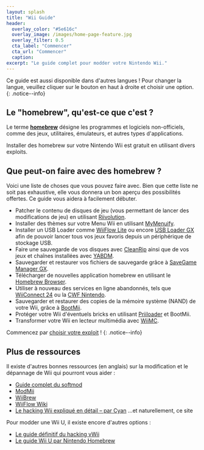 ```yaml
---
layout: splash
title: "Wii Guide"
header:
  overlay_color: "#5e616c"
  overlay_image: /images/home-page-feature.jpg
  overlay_filter: 0.5
  cta_label: "Commencer"
  cta_url: "Commencer"
  caption:
excerpt: "Le guide complet pour modder votre Nintendo Wii."
---
```


Ce guide est aussi disponible dans d'autres langues ! Pour changer la langue, veuillez cliquer sur le bouton en haut à droite et choisir une option.
{: .notice--info}

## Le "homebrew", qu'est-ce que c'est ?

Le terme [**homebrew**](https://en.wikipedia.org/wiki/Homebrew_(video_games)) désigne les programmes et logiciels non-officiels, comme des jeux, utilitaires, émulateurs, et autres types d'applications.

Installer des homebrew sur votre Nintendo Wii est gratuit en utilisant divers exploits.

## Que peut-on faire avec des homebrew ?

Voici une liste de choses que vous pouvez faire avec. Bien que cette liste ne soit pas exhaustive, elle vous donnera un bon aperçu des possibilités offertes. Ce guide vous aidera à facilement débuter.

- Patcher le contenu de disques de jeu (vous permettant de lancer des modifications de jeu) en utilisant [Riivolution](http://www.wiibrew.org/wiki/Riivolution).
- Installer des thèmes sur votre Menu Wii en utilisant [MyMenuify](themes).
- Installer un USB Loader comme [WiiFlow Lite](https://gbatemp.net/threads/wiiflow-lite.422685/) ou encore [USB Loader GX](usbloadergx) afin de pouvoir lancer tous vos jeux favoris depuis un périphérique de stockage USB.
- Faire une sauvegarde de vos disques avec [CleanRip](/dump-games) ainsi que de vos jeux et chaînes installées avec [YABDM](dump-wads).
- Sauvegarder et restaurer vos fichiers de sauvegarde grâce à [SaveGame Manager GX](https://wiidatabase.de/downloads/wii-tools/savegame-manager-gx-beta/).
- Télécharger de nouvelles application homebrew en utilisant le [Homebrew Browser](hbb).
- Utiliser à nouveau des services en ligne abandonnés, tels que [WiiConnect 24](riiconnect24) ou la [CWF Nintendo](wiimmfi).
- Sauvegarder et restaurer des copies de la mémoire système (NAND) de votre Wii, grâce à [BootMii](http://bootmii.org).
- Protéger votre Wii d'éventuels bricks en utilisant [Priiloader](priiloader) et BootMii.
- Transformer votre Wii en lecteur multimédia avec [WiiMC](http://www.wiimc.org/).

Commencez par [choisir votre exploit](get-started) !
{: .notice--info}

## Plus de ressources

Il existe d'autres bonnes ressources (en anglais) sur la modification et le dépannage de Wii qui pourront vous aider :

- [Guide complet du softmod](https://sites.google.com/site/completesg/)
- [ModMii](http://modmii.000webhostapp.com/)
- [WiiBrew](https://wiibrew.org/)
- [WiiFlow Wiki](https://sites.google.com/site/wiiflowiki4/)
- [Le hacking Wii expliqué en détail – par Cyan](https://gbatemp.net/threads/wii-hacking-explained.501605/) …et naturellement, ce site

Pour modder une Wii U, il existe encore d'autres options :
- [Le guide définitif du hacking vWii](https://gbatemp.net/threads/the-definitive-vwii-hacking-guide.425852/)
- [Le guide Wii U par Nintendo Homebrew](https://wiiuguide.xyz)
